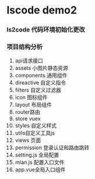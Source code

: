 # lscode demo2

### ls2code 代码环境初始化更改

### 项目结构分析
1. api请求接口
2. assets 小图片静态资源
3. components 通用组件
4. direactive 自定义指令
5. filters 自定义过滤器
6. icon 图标组件
7. layout 布局组件
8. router路由
9. store vuex
10. styles 自定义样式
11. utils自定义工具js 
12. views 页面
13. permission 登录认证和路由跳转
14. setting.js 全局配置
15. mian.js 配置入口文件
16. app.vue全局入口组件